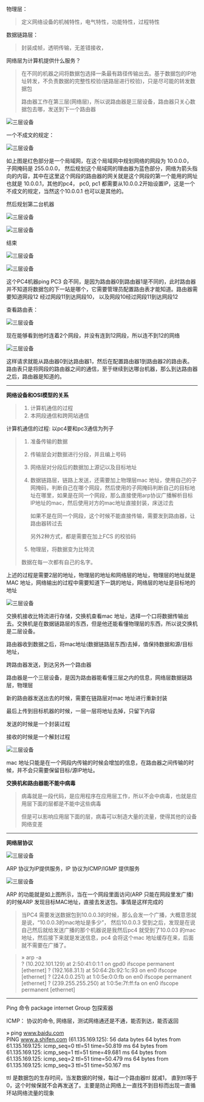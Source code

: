 物理层：

> 定义网络设备的机械特性，电气特性，功能特性，过程特性

数据链路层：

> 封装成帧，透明传输，无差错接收，

网络层为计算机提供什么服务？

> 在不同的机器之间将数据包选择一条最有路径传输出去。基于数据包的IP地址转发，不负责数据的完整性校验(链路层进行校验)，只是尽可能的转发数据包
>
> 路由器工作在第三层(网络层)，所以说路由器是三层设备，路由器只关心数据包去哪，发送到下一个路由器

![三层设备](./picture/三层设备.png)

一个不成文的规定：

![三层设备](./picture/PC4网络规划.png)

如上图是红色部分是一个局域网，在这个局域网中规划网络的网段为 10.0.0.0， 子网掩码是 255.0.0.0， 然后规划这个局域网的理由器为蓝色部分，网络为箭头指向的内容，其中在这里这个网段的路由器的网关就是这个网段的第一个能用的网址也就是 10.0.0.1，其他的pc4， pc0, pc1 都需要从10.0.0.2开始设置IP，这是一个不成文的规定，当然这个10.0.0.1 也可以是其他的。

然后规划第二台机器

![三层设备](./picture/PC0网络规划.png)

![三层设备](./picture/PC1网络规划.png)

结束

![三层设备](./picture/PC网络规划.png)



![三层设备](./picture/PC网络规划2.png)

这个PC4机器ping PC3 会不同，是因为路由器0到路由器1是不同的，此时路由器并不知道将数据包的下一站是哪个，它需要管理员配置路由表才能知道。路由器需要知道网段12 经过网段11到达网段10， 以及网段10经过网段11到达网段12

查看路由表：

![三层设备](./picture/路由表.png)

现在能够看到他时连着2个网段，并没有连到12网段，所以连不到12的网络

![三层设备](./picture/添加路由表.png)

这样请求就能从路由器0到达路由器1，然后在配置路由器1到路由器2的路由表。路由表只是将网段的路由器之间的通信，至于继续到达哪台机器，那么到达路由器之后，路由器是知道的。

---

**网络设备和OSI模型的关系**

> 1. 计算机通信的过程
> 2. 本网段通信和跨网站通信

计算机通信的过程: 以pc4要和pc3通信为列子

> 1. 准备传输的数据
>
> 2. 传输层会对数据进行分段，并且编上号码
>
> 3. 网络层对分段后的数据加上源记以及目标地址
>
> 4. 数据链路层，链路上发送，还需要加上物理层mac 地址，使用自己的子网掩码，判断自己在哪个网段，然后使用的子网掩码判断自己的目标地址在哪里，如果是在同一个网段，那么直接使用arp协议广播解析目标IP地址的mac，然后使用对方的mac地址直接封装，床送过去
>
>    如果不是在同一个网段，这个时候不能直接传输，需要发到路由器，让路由器转过去
>
>    另外2种方式，都是需要在加上FCS 的校验码
>
> 5. 物理层，将数据变为比特流
>
> 数据在每一次都有自己的名字。

上述的过程是需要2层的地址，物理层的地址和网络层的地址，物理层的地址就是MAC 地址，网络输出的过程中需要知道下一跳的地址，网络层的地址是目标地的地址

![三层设备](./picture/网络传输准备工作.png)

交换机接收比特流进行存储，交换机查看mac 地址，选择一个口将数据传输出去。交换机是在数据链路层的东西，但是他还能看懂物理层的东西，所以说交换机是二层设备。

路由器收到数据之后，将mac地址(数据链路层东西)去掉，值保持数据和源/目标地址，

跨路由器发送，到达另外一个路由器

路由器是一个三层设备，是因为路由器能看懂三层之内的信息，网络层数据链路层，物理层

新的路由器发送出去的时候，需要在链路层对mac 地址进行重新封装

最后上传到目标机器的时候，一层一层将地址去掉，只留下内容

发送的时候是一个封装过程

接收的时候是一个解封过程

![三层设备](./picture/数据传输.png)

mac 地址只能是在一个网段内传输的时候会增加的信息，在路由器之间传输的时候，并不会只需要保留目标/源IP地址。

**交换机和路由器能不能中病毒**

> 病毒就是一段代码，是应用程序在应用层工作，所以不会中病毒，也就是应用层下面的层都是不能中这些病毒
>
> 但是可以影响应用层下面的层，病毒可以制造大量的流量，使得其他的设备网络变差

---

**网络层协议**

![三层设备](./picture/网络层协议.png)

ARP 协议为IP提供服务，IP 协议为ICMP/IGMP 提供服务

![三层设备](./picture/ARP协议.png)

ARP 的功能就是如上图所示，当在一个网段里面访问(ARP 只能在网段里发广播)的时候ARP 发现目标MAC地址，直接去发送包。事情是这样完成的

> 当PC4 需要发送数据包到10.0.0.3的时候，那么会发一个广播，大概意思就是说，“10.0.0.3的mac地址是多少”， 然后10.0.0.3 受到之后，发现是在说自己然后就给发送广播的那个机器说是我然后pc4 就受到了10.0.03 的mac 地址，然后接下来就是发送信息，pc4 会将这个mac 地址缓存在来，后面就不需要在广播了。

>  » arp -a                                                                        
> ? (10.202.101.129) at 2:50:41:0:1:1 on gpd0 ifscope permanent [ethernet]
> ? (192.168.31.1) at 50:64:2b:92:1c:93 on en0 ifscope [ethernet]
> ? (224.0.0.251) at 1:0:5e:0:0:fb on en0 ifscope permanent [ethernet]
> ? (239.255.255.250) at 1:0:5e:7f:ff:fa on en0 ifscope permanent [ethernet]

---

Ping 命令 package internet Group 包探索器

ICMP： 协议的命令, 网络层，测试网络通还是不通，能否到达，能否返回

 » ping www.baidu.com                                                             
PING www.a.shifen.com (61.135.169.125): 56 data bytes
64 bytes from 61.135.169.125: icmp_seq=0 ttl=51 time=50.819 ms
64 bytes from 61.135.169.125: icmp_seq=1 ttl=51 time=49.681 ms
64 bytes from 61.135.169.125: icmp_seq=2 ttl=51 time=50.479 ms
64 bytes from 61.135.169.125: icmp_seq=3 ttl=51 time=50.167 ms

ttl 是数据包的生存时间，当发数据的时候，每过一个路由器ttl 就减1， 直到ttl等于0，这个时候保就不会再发送了。主要是防止网络上一直找不到目标而出现一直循环站网络流量的现象

